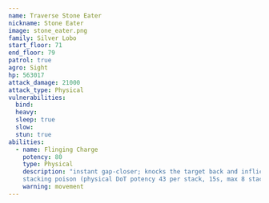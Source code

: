 ```yaml
---
name: Traverse Stone Eater
nickname: Stone Eater
image: stone_eater.png
family: Silver Lobo
start_floor: 71
end_floor: 79
patrol: true
agro: Sight
hp: 563017
attack_damage: 21000
attack_type: Physical
vulnerabilities:
  bind: 
  heavy: 
  sleep: true
  slow: 
  stun: true
abilities:
  - name: Flinging Charge
    potency: 80
    type: Physical
    description: "instant gap-closer; knocks the target back and inflicts
    stacking poison (physical DoT potency 43 per stack, 15s, max 8 stacks)"
    warning: movement
---
```

